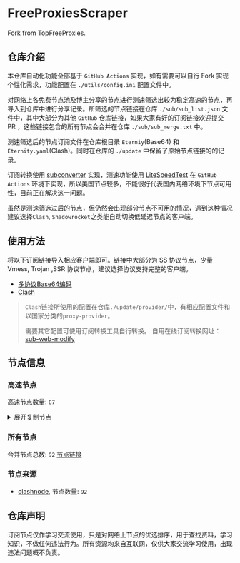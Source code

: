 # FreeProxiesScraper

Fork from TopFreeProxies.

## 仓库介绍
本仓库自动化功能全部基于 `GitHub Actions` 实现，如有需要可以自行 Fork 实现个性化需求，功能配置在 `./utils/config.ini` 配置文件中。

对网络上各免费节点池及博主分享的节点进行测速筛选出较为稳定高速的节点，再导入到仓库中进行分享记录。所筛选的节点链接在仓库 `./sub/sub_list.json` 文件中，其中大部分为其他 `GitHub` 仓库链接，如果大家有好的订阅链接欢迎提交 PR ，这些链接包含的所有节点会合并在仓库 `./sub/sub_merge.txt` 中。

测速筛选后的节点订阅文件在仓库根目录 `Eterniy`(Base64) 和 `Eternity.yaml`(Clash)。同时在仓库的 `./update` 中保留了原始节点链接的的记录。

订阅转换使用 [subconverter](https://github.com/tindy2013/subconverter) 实现，测速功能使用 [LiteSpeedTest](https://github.com/xxf098/LiteSpeedTest) 在 `GitHub Actions` 环境下实现，所以美国节点较多，不能很好代表国内网络环境下节点可用性，目前正在解决这一问题。

虽然是测速筛选过后的节点，但仍然会出现部分节点不可用的情况，遇到这种情况建议选择`Clash`, `Shadowrocket`之类能自动切换低延迟节点的客户端。

## 使用方法
将以下订阅链接导入相应客户端即可。链接中大部分为 SS 协议节点，少量 Vmess, Trojan ,SSR 协议节点，建议选择协议支持完整的客户端。

- [多协议Base64编码](https://raw.githubusercontent.com/caijh/FreeProxiesScraper/master/Eternity)
- [Clash](https://raw.githubusercontent.com/caijh/FreeProxiesScraper/master/Eternity.yaml)

>`Clash`链接所使用的配置在仓库`./update/provider/`中，有相应配置文件和以国家分类的`proxy-provider`。
>
>需要其它配置可使用订阅转换工具自行转换。
>自用在线订阅转换网址：[sub-web-modify](https://sub.v1.mk/)

## 节点信息
### 高速节点
高速节点数量: `87`
<details>
  <summary>展开复制节点</summary>

    ss://Y2hhY2hhMjAtaWV0Zi1wb2x5MTMwNTozNjBlMjFkMjE5NzdkYzEx@45.144.49.140:57456#03-0010-PL
    ss://YWVzLTI1Ni1jZmI6WG44aktkbURNMDBJZU8lMjUyNSUyNTIzJTI1MjQlMjUyM2ZKQU10c0VBRVVPcEgvWVdZdFlxREZuVDBTVg@103.186.155.19:38388#03-0012-VN
    ss://YWVzLTI1Ni1jZmI6WG44aktkbURNMDBJZU8lMjUyNSUyNTIzJTI1MjQlMjUyM2ZKQU10c0VBRVVPcEgvWVdZdFlxREZuVDBTVg@103.186.154.22:38388#03-0013-VN
    ss://YWVzLTI1Ni1jZmI6cXdlclJFV1ElMjU0MCUyNTQw@p222.panda001.net:15098#05-0020-KR
    trojan://Aimer@47.239.125.132:443?allowInsecure=1&sni=epga.aimercc.dpdns.org&ws=1&wspath=%2525252F%2525253Fed%2525253D2560#05-0045-HK
    trojan://tg-fq521free@45.67.215.95:443?allowInsecure=1&sni=torjan.xn--xhq44j.eu.org&ws=1&wspath=%2525252F#05-0058-RU
    vmess://eyJ2IjoiMiIsInBzIjoiMDUtMDIyOC1SRUxBWSIsImFkZCI6InJycnJycnJycnQuMTE4OTA2MDQueHl6IiwicG9ydCI6IjQ0MyIsInR5cGUiOiJub25lIiwiaWQiOiJmODk4ZmZjYi02NDE3LTQzNzMtOTY0MC0wYjY2MDkxZTgyMDYiLCJhaWQiOiIwIiwibmV0Ijoid3MiLCJwYXRoIjoiL0duSjNiQnhWOTF1RmtZdHV6WHlKNVhOZUgxUjEiLCJob3N0IjoicnJycnJycnJydC4xMTg5MDYwNC54eXoiLCJ0bHMiOiJ0bHMifQ==
    vmess://eyJ2IjoiMiIsInBzIjoiMDUtMDIzMi1SRUxBWSIsImFkZCI6IkRkRERkZGRkZERGcnJycnJyUlJ5LklSYW4yMDM1LmRQRG5zLk9SRyIsInBvcnQiOiI0NDMiLCJ0eXBlIjoibm9uZSIsImlkIjoiYTk0ZmFmZGItMTBkNi00NmMyLWJlOGEtNWMyZTgzNThmYmIwIiwiYWlkIjoiMCIsIm5ldCI6IndzIiwicGF0aCI6Ii9Dako5QTQ2WlJIdmdXdlZjbWp5aUtWYnkyTHAiLCJob3N0IjoiRGRERGRkZGRkREZycnJycnJSUnkuSVJhbjIwMzUuZFBEbnMuT1JHIiwidGxzIjoidGxzIn0=
    vmess://eyJ2IjoiMiIsInBzIjoiMDUtMDIzMy1SRUxBWSIsImFkZCI6Imtsby45ODY5ODYuc2hvcCIsInBvcnQiOiI0NDMiLCJ0eXBlIjoibm9uZSIsImlkIjoiYjc1Yzk3MzEtNDA4ZC00YWE2LThhZTktMzg1NzIwNTExM2ExIiwiYWlkIjoiMCIsIm5ldCI6IndzIiwicGF0aCI6Ii9udmp4Nmo3a2JEUUlRTVp2YmVWQTkiLCJob3N0Ijoia2xvLjk4Njk4Ni5zaG9wIiwidGxzIjoidGxzIn0=
    ss://YWVzLTI1Ni1jZmI6ZjhmN2FDemNQS2JzRjhwMw@104.192.226.106:989#05-0270-UStrojan%2F%2FAimer%40167.68.4.1992053%3FallowInsecure%3D1%26sni%3Depga.aimercc.dpdns.org%26ws%3D1%26wspath%3D%25252F%25253Fed%25253D2560%2309-0185-RELAY
    trojan://Aimer@103.116.7.103:2083?allowInsecure=1&sni=epga.aimercc.dpdns.org&ws=1&wspath=%2525252F%2525253Fed%2525253D2560#09-0107-RELAY
    trojan://Aimer@103.116.7.220:2096?allowInsecure=1&sni=epga.aimercc.dpdns.org&ws=1&wspath=%2525252F%2525253Fed%2525253D2560#09-0108-RELAY
    trojan://Aimer@103.116.7.100:2087?allowInsecure=1&sni=epga.aimercc.dpdns.org&ws=1&wspath=%2525252F%2525253Fed%2525253D2560#09-0109-RELAY
    trojan://Aimer@31.43.179.27:443?allowInsecure=1&sni=epga.aimercc.dpdns.org&ws=1&wspath=%2525252F#09-0113-RELAY
    trojan://Aimer@154.83.2.88:2083?allowInsecure=1&sni=epga.aimercc.dpdns.org&ws=1&wspath=%2525252F%2525253Fed%2525253D2560#09-0127-RELAY
    trojan://Aimer@92.243.74.180:8443?allowInsecure=1&sni=epga.aimercc.dpdns.org&ws=1&wspath=%2525252F%2525253Fed%2525253D2560#09-0130-RELAY
    trojan://Aimer@92.243.74.239:8443?allowInsecure=1&sni=epga.aimercc.dpdns.org&ws=1&wspath=%2525252F%2525253Fed%2525253D2560#09-0131-RELAY
    trojan://tg-fq521free@198.62.62.67:443?allowInsecure=1&sni=torjan.xn--xhq44j.eu.org&ws=1&wspath=%2525252F#09-0186-US
    trojan://Aimer@160.79.105.156:2083?allowInsecure=1&sni=epga.aimercc.dpdns.org&ws=1&wspath=%2525252F%2525253Fed%2525253D2560#09-0187-US
    trojan://Aimer@198.62.62.192:2083?allowInsecure=1&sni=epga.aimercc.dpdns.org&ws=1&wspath=%2525252F#09-0188-US
    trojan://Aimer@192.200.160.15:8443?allowInsecure=1&sni=epga.aimercc.dpdns.org&ws=1&wspath=%2525252F%2525253Fed%2525253D2560#09-0189-US
    trojan://Aimer@192.0.54.7:443?allowInsecure=1&sni=epga.aimercc.dpdns.org&ws=1&wspath=%2525252F%2525253Fed%2525253D2560#09-0190-US
    trojan://Aimer@161.145.150.29:2083?allowInsecure=1&sni=epga.aimercc.dpdns.org&ws=1&wspath=%2525252F%2525253Fed%2525253D2560#09-0191-US
    trojan://Aimer@160.79.105.160:8443?allowInsecure=1&sni=epga.aimercc.dpdns.org&ws=1&wspath=%2525252F%2525253Fed%2525253D2560#09-0192-US
    trojan://Aimer@167.68.5.248:2087?allowInsecure=1&sni=epga.aimercc.dpdns.org&ws=1&wspath=%2525252F%2525253Fed%2525253D2560#09-0193-RELAY
    trojan://Aimer@130.250.137.63:2083?allowInsecure=1&sni=epga.aimercc.dpdns.org&ws=1&wspath=%2525252F%2525253Fed%2525253D2560#09-0194-US
    trojan://Aimer@167.68.4.131:8443?allowInsecure=1&sni=epga.aimercc.dpdns.org&ws=1&wspath=%2525252F%2525253Fed%2525253D2560#09-0195-RELAY
    trojan://Aimer@66.81.247.230:2096?allowInsecure=1&sni=epga.aimercc.dpdns.org&ws=1&wspath=%2525252F%2525253Fed%2525253D2560#09-0196-RELAY
    trojan://Aimer@216.24.57.1:2053?allowInsecure=1&sni=epga.aimercc.dpdns.org&ws=1&wspath=%2525252F%2525253Fed%2525253D2560#09-0197-US
    trojan://Aimer@192.200.160.35:2083?allowInsecure=1&sni=epga.aimercc.dpdns.org&ws=1&wspath=%2525252F%2525253Fed%2525253D2560#09-0198-US
    trojan://tg-fq521free@216.24.57.30:443?allowInsecure=1&sni=torjan.xn--xhq44j.eu.org&ws=1&wspath=%2525252F#09-0199-US
    trojan://Aimer@167.68.4.7:2053?allowInsecure=1&sni=epga.aimercc.dpdns.org&ws=1&wspath=%2525252F%2525253Fed%2525253D2560#09-0200-RELAY
    trojan://Aimer@161.145.150.26:2087?allowInsecure=1&sni=epga.aimercc.dpdns.org&ws=1&wspath=%2525252F%2525253Fed%2525253D2560#09-0201-US
    trojan://Aimer@135.84.64.77:2096?allowInsecure=1&sni=epga.aimercc.dpdns.org&ws=1&wspath=%2525252F%2525253Fed%2525253D2560#09-0202-US
    trojan://Aimer@188.164.159.107:2096?allowInsecure=1&sni=epga.aimercc.dpdns.org&ws=1&wspath=%2525252F#09-0305-RELAY
    trojan://Aimer@188.164.159.241:2096?allowInsecure=1&sni=epga.aimercc.dpdns.org&ws=1&wspath=%2525252F#09-0306-RELAY
    trojan://Aimer@188.164.159.18:443?allowInsecure=1&sni=epga.aimercc.dpdns.org&ws=1&wspath=%2525252F#09-0307-RELAY
    trojan://Aimer@188.164.159.55:2096?allowInsecure=1&sni=epga.aimercc.dpdns.org&ws=1&wspath=%2525252F#09-0308-RELAY
    trojan://Aimer@188.164.159.171:443?allowInsecure=1&sni=epga.aimercc.dpdns.org&ws=1&wspath=%2525252F#09-0309-RELAY
    trojan://Aimer@154.211.8.240:443?allowInsecure=1&sni=epga.aimercc.dpdns.org&ws=1&wspath=%2525252F#09-0310-RELAY
    trojan://Aimer@154.211.8.227:2087?allowInsecure=1&sni=epga.aimercc.dpdns.org&ws=1&wspath=%2525252F#09-0311-RELAY
    trojan://Aimer@154.211.8.12:2096?allowInsecure=1&sni=epga.aimercc.dpdns.org&ws=1&wspath=%2525252F#09-0312-RELAY
    trojan://Aimer@154.197.64.189:2087?allowInsecure=1&sni=epga.aimercc.dpdns.org&ws=1&wspath=%2525252F#09-0313-RELAY
    trojan://Aimer@154.197.64.252:443?allowInsecure=1&sni=epga.aimercc.dpdns.org&ws=1&wspath=%2525252F#09-0314-RELAY
    trojan://Aimer@154.197.64.62:2083?allowInsecure=1&sni=epga.aimercc.dpdns.org&ws=1&wspath=%2525252F#09-0315-RELAY
    trojan://Aimer@154.197.64.219:2083?allowInsecure=1&sni=epga.aimercc.dpdns.org&ws=1&wspath=%2525252F#09-0316-RELAY
    trojan://Aimer@154.197.64.196:2087?allowInsecure=1&sni=epga.aimercc.dpdns.org&ws=1&wspath=%2525252F#09-0317-RELAY
    trojan://Aimer@27.50.49.136:443?allowInsecure=1&sni=epga.aimercc.dpdns.org&ws=1&wspath=%2525252F#09-0318-RELAY
    trojan://Aimer@27.50.49.47:2083?allowInsecure=1&sni=epga.aimercc.dpdns.org&ws=1&wspath=%2525252F#09-0319-RELAY
    trojan://Aimer@27.50.48.115:2087?allowInsecure=1&sni=epga.aimercc.dpdns.org&ws=1&wspath=%2525252F#09-0320-RELAY
    trojan://Aimer@27.50.49.251:2083?allowInsecure=1&sni=epga.aimercc.dpdns.org&ws=1&wspath=%2525252F#09-0321-RELAY
    trojan://Aimer@27.50.49.209:2087?allowInsecure=1&sni=epga.aimercc.dpdns.org&ws=1&wspath=%2525252F#09-0322-RELAY
    trojan://Aimer@27.50.49.177:8443?allowInsecure=1&sni=epga.aimercc.dpdns.org&ws=1&wspath=%2525252F#09-0323-RELAY
    trojan://Aimer@27.50.49.242:8443?allowInsecure=1&sni=epga.aimercc.dpdns.org&ws=1&wspath=%2525252F#09-0324-RELAY
    trojan://Aimer@144.34.231.211:443?allowInsecure=1&sni=epga.aimercc.dpdns.org&ws=1&wspath=%2525252F#09-0325-US
    trojan://Aimer@154.21.82.84:54626?allowInsecure=1&sni=epga.aimercc.dpdns.org&ws=1&wspath=%2525252F#09-0326-US
    trojan://Aimer@154.17.12.30:7000?allowInsecure=1&sni=epga.aimercc.dpdns.org&ws=1&wspath=%2525252F#09-0327-US
    trojan://Aimer@154.17.29.47:37802?allowInsecure=1&sni=epga.aimercc.dpdns.org&ws=1&wspath=%2525252F#09-0328-US
    trojan://Aimer@154.17.228.19:24869?allowInsecure=1&sni=epga.aimercc.dpdns.org&ws=1&wspath=%2525252F#09-0329-US
    trojan://Aimer@154.26.182.37:443?allowInsecure=1&sni=epga.aimercc.dpdns.org&ws=1&wspath=%2525252F#09-0330-US
    trojan://Aimer@108.165.152.241:2053?allowInsecure=1&sni=epga.aimercc.dpdns.org&ws=1&wspath=%2525252F#09-0331-RELAY
    trojan://Aimer@199.34.228.50:2053?allowInsecure=1&sni=epga.aimercc.dpdns.org&ws=1&wspath=%2525252F#09-0332-US
    trojan://Aimer@23.106.155.178:802?allowInsecure=1&sni=epga.aimercc.dpdns.org&ws=1&wspath=%2525252F#09-0333-US
    trojan://Aimer@108.165.152.92:2053?allowInsecure=1&sni=epga.aimercc.dpdns.org&ws=1&wspath=%2525252F#09-0334-RELAY
    trojan://Aimer@192.9.139.160:443?allowInsecure=1&sni=epga.aimercc.dpdns.org&ws=1&wspath=%2525252F#09-0335-US
    trojan://Aimer@108.165.152.59:2087?allowInsecure=1&sni=epga.aimercc.dpdns.org&ws=1&wspath=%2525252F#09-0336-RELAY
    trojan://Aimer@108.165.152.239:8443?allowInsecure=1&sni=epga.aimercc.dpdns.org&ws=1&wspath=%2525252F#09-0337-RELAY
    trojan://Aimer@108.165.152.78:2083?allowInsecure=1&sni=epga.aimercc.dpdns.org&ws=1&wspath=%2525252F#09-0338-RELAY
    trojan://Aimer@199.34.228.71:8443?allowInsecure=1&sni=epga.aimercc.dpdns.org&ws=1&wspath=%2525252F#09-0339-US
    trojan://Aimer@108.165.152.18:2087?allowInsecure=1&sni=epga.aimercc.dpdns.org&ws=1&wspath=%2525252F#09-0340-RELAY
    trojan://Aimer@108.165.152.202:2083?allowInsecure=1&sni=epga.aimercc.dpdns.org&ws=1&wspath=%2525252F#09-0341-RELAY
    trojan://Aimer@199.34.228.191:2096?allowInsecure=1&sni=epga.aimercc.dpdns.org&ws=1&wspath=%2525252F#09-0342-US
    trojan://Aimer@108.165.152.252:2096?allowInsecure=1&sni=epga.aimercc.dpdns.org&ws=1&wspath=%2525252F#09-0343-RELAY
    trojan://Aimer@156.225.72.246:2087?allowInsecure=1&sni=epga.aimercc.dpdns.org&ws=1&wspath=%2525252F#09-0344-RELAY
    trojan://Aimer@108.165.152.14:2096?allowInsecure=1&sni=epga.aimercc.dpdns.org&ws=1&wspath=%2525252F#09-0345-RELAY
    trojan://Aimer@108.165.152.225:2083?allowInsecure=1&sni=epga.aimercc.dpdns.org&ws=1&wspath=%2525252F#09-0346-RELAY
    vmess://eyJ2IjoiMiIsInBzIjoiMTQtMDIwNC1SRUxBWSIsImFkZCI6IjE5MC45My4yNDYuMTUxIiwicG9ydCI6IjgwIiwidHlwZSI6Im5vbmUiLCJpZCI6IjJmMzhmODQ4LWE4OTktNGM4Ny05ODA3LTIwN2E0MTYxNWUzYyIsImFpZCI6IjAiLCJuZXQiOiJ3cyIsInBhdGgiOiIvcm9uZ3NldmVuIiwiaG9zdCI6IiIsInRscyI6IiJ9
    vmess://eyJ2IjoiMiIsInBzIjoiMTQtMDIwOS1DTiIsImFkZCI6IjQ3LjEwNC4xODYuMTMzIiwicG9ydCI6IjUwMDAyIiwidHlwZSI6Im5vbmUiLCJpZCI6IjQxODA0OGFmLWEyOTMtNGI5OS05YjBjLTk4Y2EzNTgwZGQyNCIsImFpZCI6IjAiLCJuZXQiOiJ3cyIsInBhdGgiOiIvIiwiaG9zdCI6IiIsInRscyI6IiJ9
    ss://YWVzLTI1Ni1jZmI6ZjhmN2FDemNQS2JzRjhwMw@51.15.23.63:989#14-0210-NL
    vmess://eyJ2IjoiMiIsInBzIjoiMTQtMDM1MC1SRUxBWSIsImFkZCI6IkZGZmZmZmZGZmZGRmtrS2trS0wuNDQ0NDkyNi54WVoiLCJwb3J0IjoiODAiLCJ0eXBlIjoibm9uZSIsImlkIjoiZGM1MGViMWQtMjQ0ZC00NzExLWIxNjgtYTEwMWE1ZTZmYjFiIiwiYWlkIjoiMCIsIm5ldCI6IndzIiwicGF0aCI6Ii9hd21xcTc5QjE3cmZucFhpTmFXYiIsImhvc3QiOiJGRmZmZmZmRmZmRkZra0tra0tMLjQ0NDQ5MjYueFlaIiwidGxzIjoiIn0=
    ss://Y2hhY2hhMjAtaWV0Zi1wb2x5MTMwNTowWXRWTjFLNE0zODhxUlJKd3FHMXVO@178.208.91.118:19805#23-0355-NL
    ss://YWVzLTEyOC1nY206c2hhZG93c29ja3M@141.98.101.178:443#23-0358-GB
    ss://Y2hhY2hhMjAtaWV0Zi1wb2x5MTMwNTpCNzJoU3BqaTZqdnZqVW9hRjFTWnNp@80.71.157.175:38211#23-0365-DE
    ss://Y2hhY2hhMjAtaWV0Zi1wb2x5MTMwNTpjajJsM3pXdmVnWmV4QW1IN3k4MlNP@81.19.141.45:443#23-0372-DE
    ss://YWVzLTEyOC1nY206c2hhZG93c29ja3M@141.98.101.179:443#23-0381-GB
    ss://Y2hhY2hhMjAtaWV0Zi1wb2x5MTMwNTo0YTJyZml4b3BoZGpmZmE4S1ZBNEFh@151.242.251.144:8080#23-0386-AE
    


</details>

### 所有节点
合并节点总数: `92`
[节点链接](https://raw.githubusercontent.com/caijh/TopFreeProxies/master/sub/sub_merge_base64.txt)

### 节点来源
- [clashnode](https://github.com/imyaoxp/clashnode), 节点数量: `92`


## 仓库声明
订阅节点仅作学习交流使用，只是对网络上节点的优选排序，用于查找资料，学习知识，不做任何违法行为。所有资源均来自互联网，仅供大家交流学习使用，出现违法问题概不负责。

